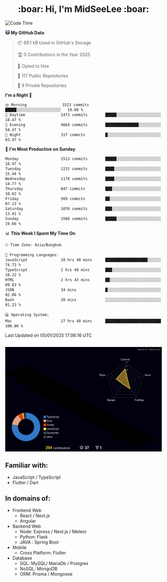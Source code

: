 <h1 align="center"> :boar: Hi, I'm MidSeeLee :boar:</h1>
 
<!--START_SECTION:waka-->
![Code Time](http://img.shields.io/badge/Code%20Time-2%2C346%20hrs%2020%20mins-blue)

**🐱 My GitHub Data** 

> 📦 89.1 kB Used in GitHub's Storage 
 > 
> 🏆 0 Contributions in the Year 2025
 > 
> 💼 Opted to Hire
 > 
> 📜 117 Public Repositories 
 > 
> 🔑 9 Private Repositories 
 > 
**I'm a Night 🦉** 

```text
🌞 Morning                1523 commits        █████░░░░░░░░░░░░░░░░░░░░   19.09 % 
🌆 Daytime                1473 commits        █████░░░░░░░░░░░░░░░░░░░░   18.47 % 
🌃 Evening                4664 commits        ███████████████░░░░░░░░░░   58.47 % 
🌙 Night                  317 commits         █░░░░░░░░░░░░░░░░░░░░░░░░   03.97 % 
```
📅 **I'm Most Productive on Sunday** 

```text
Monday                   1513 commits        █████░░░░░░░░░░░░░░░░░░░░   18.97 % 
Tuesday                  1232 commits        ████░░░░░░░░░░░░░░░░░░░░░   15.44 % 
Wednesday                1178 commits        ████░░░░░░░░░░░░░░░░░░░░░   14.77 % 
Thursday                 847 commits         ███░░░░░░░░░░░░░░░░░░░░░░   10.62 % 
Friday                   569 commits         ██░░░░░░░░░░░░░░░░░░░░░░░   07.13 % 
Saturday                 1070 commits        ███░░░░░░░░░░░░░░░░░░░░░░   13.41 % 
Sunday                   1568 commits        █████░░░░░░░░░░░░░░░░░░░░   19.66 % 
```


📊 **This Week I Spent My Time On** 

```text
🕑︎ Time Zone: Asia/Bangkok

💬 Programming Languages: 
JavaScript               20 hrs 40 mins      ███████████████████░░░░░░   74.73 % 
TypeScript               2 hrs 49 mins       ███░░░░░░░░░░░░░░░░░░░░░░   10.22 % 
HTML                     2 hrs 43 mins       ██░░░░░░░░░░░░░░░░░░░░░░░   09.83 % 
JSON                     34 mins             █░░░░░░░░░░░░░░░░░░░░░░░░   02.06 % 
Bash                     20 mins             ░░░░░░░░░░░░░░░░░░░░░░░░░   01.23 % 

💻 Operating System: 
Mac                      27 hrs 40 mins      █████████████████████████   100.00 % 
```


 Last Updated on 05/01/2025 17:06:16 UTC
<!--END_SECTION:waka-->

##

![](./profile-3d-contrib/profile-night-rainbow.svg)

## Familiar with:
- JavaScript / TypeScript
- Flutter / Dart

## In domains of:
- Frontend Web
  - React / Next.js
  - Angular
- Backend Web
  - Node: Express / Nest.js / Meteor
  - Python: Flask
  - JAVA : Spring Boot
- Mobile
  - Cross Platform: Flutter
- Database
  - SQL: MySQL/ MariaDb / Postgres
  - NoSQL: MongoDB
  - ORM: Prisma / Mongoose
